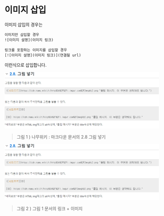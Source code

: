 # 이미지 삽입

이미지 삽입의 경우는 
```
이미지만 삽입할 경우
![이미지 설명](이미지 링크)

링크를 포함하는 이미지를 삽입할 경우
[![이미지 설명](이미지 링크)](연결될 url)
```

이런식으로 삽입합니다.

![출처 : 나무위키 : 마크다운 문서의 그림 넣기](https://github.com/Nighthom/Files/blob/main/Study/MarkDown/%EC%9D%B4%EB%AF%B8%EC%A7%80/%ED%99%94%EB%A9%B4%20%EC%BA%A1%EC%B2%98%202022-05-03%20165115.png)
> 그림 1 ) 나무위키 : 마크다운 문서의 2.8 그림 넣기



[![출처 : 나무위키 : 마크다운 문서의 그림 넣기](https://github.com/Nighthom/Files/blob/main/Study/MarkDown/%EC%9D%B4%EB%AF%B8%EC%A7%80/%ED%99%94%EB%A9%B4%20%EC%BA%A1%EC%B2%98%202022-05-03%20165115.png)](https://namu.wiki/w/%EB%A7%88%ED%81%AC%EB%8B%A4%EC%9A%B4#s-2.8)
> 그림 2 ) 그림 1 문서의 링크 + 이미지
